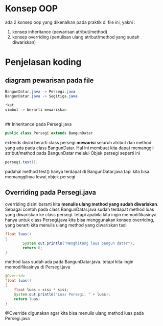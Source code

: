 # Konsep OOP
ada 2 konsep oop yang dikenalkan pada praktik di file ini, yakni : 
1. konsep inheritance (pewarisan atribut/method)
2. konsep overriding (penulisan ulang atribut/method yang sudah diwariskan)

# Penjelasan koding

## diagram pewarisan pada file

```java
BangunDatar.java -> Persegi.java
BangunDatar.java -> Segitiga.java

*ket
simbol -> berarti mewariskan
```
<br />
## Inheritance pada Persegi.java

```java
public class Persegi extends BangunDatar 
```
extends disini berarti class persegi **mewarisi** seluruh atribut dan method yang ada pada class BangunDatar. Hal ini membuat kita dapat memanggil atribut/method pada BangunDatar melalui Objek persegi seperti ini

```java
persegi.test();
```
padahal method test() hanya terdapat di BangunDatar.java tapi kita bisa memanggilnya lewat objek persegi
<br />
## Overriding pada Persegi.java

overriding disini berarti kita **menulis ulang method yang sudah diwariskan**. Sebagai contoh pada class BangunDatar.java sudah terdapat method luas yang diwariskan ke class persegi. tetapi apabila kita ingin memodifikasinya hanya untuk class Persegi.java kita bisa menggunakan konsep overriding, yang berarti kita menulis ulang method yang diwariskan tadi

```java
float luas()
{
        System.out.println("Menghitung laus bangun datar");
        return 0;
}
```
method luas sudah ada pada BangunDatar.java. tetapi kita ingin memodifikasinya di Persegi.java

```java
@Override
float luas()
{
    float luas = sisi * sisi;
    System.out.println("Luas Persegi: " + luas);
    return luas;
}
```
@Override digunakan agar kita bisa menulis ulang method luas pada Persegi.java
